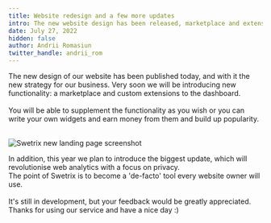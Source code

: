 ```yaml
---
title: Website redesign and a few more updates
intro: The new website design has been released, marketplace and extensions are in queue.
date: July 27, 2022
hidden: false
author: Andrii Romasiun
twitter_handle: andrii_rom
---
```


The new design of our website has been published today, and with it the new strategy for our business.
Very soon we will be introducing new functionality: a marketplace and custom extensions to the dashboard.
<br /><br />
You will be able to supplement the functionality as you wish or you can write your own widgets and earn money from them and build up popularity.

<br />
<img src="https://i.imgur.com/bmktFY4.png" alt="Swetrix new landing page screenshot" />
<br />

In addition, this year we plan to introduce the biggest update, which will revolutionise web analytics with a focus on privacy.
<br />
The point of Swetrix is to become a 'de-facto' tool every website owner will use.
<br /><br />
It's still in development, but your feedback would be greatly appreciated.
Thanks for using our service and have a nice day :)
